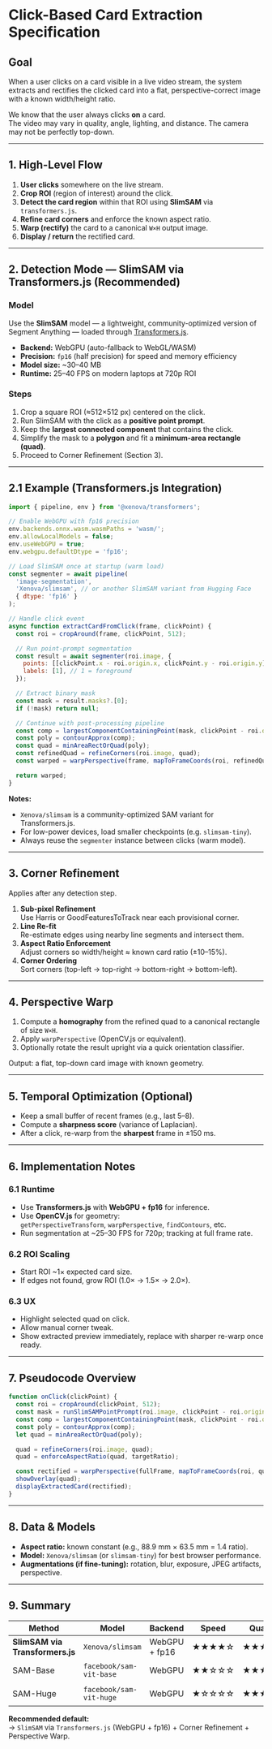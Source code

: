 # Click-Based Card Extraction Specification

## Goal
When a user clicks on a card visible in a live video stream, the system extracts and rectifies the clicked card into a flat, perspective-correct image with a known width/height ratio.

We know that the user always clicks **on** a card.  
The video may vary in quality, angle, lighting, and distance. The camera may not be perfectly top-down.

---

## 1. High-Level Flow
1. **User clicks** somewhere on the live stream.  
2. **Crop ROI** (region of interest) around the click.  
3. **Detect the card region** within that ROI using **SlimSAM** via `transformers.js`.  
4. **Refine card corners** and enforce the known aspect ratio.  
5. **Warp (rectify)** the card to a canonical `W×H` output image.  
6. **Display / return** the rectified card.

---

## 2. Detection Mode — SlimSAM via Transformers.js (Recommended)

### Model
Use the **SlimSAM** model — a lightweight, community-optimized version of Segment Anything — loaded through [Transformers.js](https://github.com/xenova/transformers.js).

- **Backend:** WebGPU (auto-fallback to WebGL/WASM)
- **Precision:** `fp16` (half precision) for speed and memory efficiency
- **Model size:** ~30–40 MB
- **Runtime:** 25–40 FPS on modern laptops at 720p ROI

### Steps
1. Crop a square ROI (≈512×512 px) centered on the click.
2. Run SlimSAM with the click as a **positive point prompt**.
3. Keep the **largest connected component** that contains the click.
4. Simplify the mask to a **polygon** and fit a **minimum-area rectangle (quad)**.
5. Proceed to Corner Refinement (Section 3).

---

## 2.1 Example (Transformers.js Integration)

```javascript
import { pipeline, env } from '@xenova/transformers';

// Enable WebGPU with fp16 precision
env.backends.onnx.wasm.wasmPaths = 'wasm/';
env.allowLocalModels = false;
env.useWebGPU = true;
env.webgpu.defaultDtype = 'fp16';

// Load SlimSAM once at startup (warm load)
const segmenter = await pipeline(
  'image-segmentation',
  'Xenova/slimsam', // or another SlimSAM variant from Hugging Face
  { dtype: 'fp16' }
);

// Handle click event
async function extractCardFromClick(frame, clickPoint) {
  const roi = cropAround(frame, clickPoint, 512);

  // Run point-prompt segmentation
  const result = await segmenter(roi.image, {
    points: [[clickPoint.x - roi.origin.x, clickPoint.y - roi.origin.y]],
    labels: [1], // 1 = foreground
  });

  // Extract binary mask
  const mask = result.masks?.[0];
  if (!mask) return null;

  // Continue with post-processing pipeline
  const comp = largestComponentContainingPoint(mask, clickPoint - roi.origin);
  const poly = contourApprox(comp);
  const quad = minAreaRectOrQuad(poly);
  const refinedQuad = refineCorners(roi.image, quad);
  const warped = warpPerspective(frame, mapToFrameCoords(roi, refinedQuad), W, H);

  return warped;
}
```

**Notes:**
- `Xenova/slimsam` is a community-optimized SAM variant for Transformers.js.
- For low-power devices, load smaller checkpoints (e.g. `slimsam-tiny`).
- Always reuse the `segmenter` instance between clicks (warm model).

---

## 3. Corner Refinement
Applies after any detection step.

1. **Sub-pixel Refinement**  
   Use Harris or GoodFeaturesToTrack near each provisional corner.
2. **Line Re-fit**  
   Re-estimate edges using nearby line segments and intersect them.
3. **Aspect Ratio Enforcement**  
   Adjust corners so width/height ≈ known card ratio (±10–15%).
4. **Corner Ordering**  
   Sort corners (top-left → top-right → bottom-right → bottom-left).

---

## 4. Perspective Warp
1. Compute a **homography** from the refined quad to a canonical rectangle of size `W×H`.
2. Apply `warpPerspective` (OpenCV.js or equivalent).
3. Optionally rotate the result upright via a quick orientation classifier.

Output: a flat, top-down card image with known geometry.

---

## 5. Temporal Optimization (Optional)
- Keep a small buffer of recent frames (e.g., last 5–8).
- Compute a **sharpness score** (variance of Laplacian).
- After a click, re-warp from the **sharpest** frame in ±150 ms.

---

## 6. Implementation Notes

### 6.1 Runtime
- Use **Transformers.js** with **WebGPU + fp16** for inference.
- Use **OpenCV.js** for geometry:  
  `getPerspectiveTransform`, `warpPerspective`, `findContours`, etc.
- Run segmentation at ~25–30 FPS for 720p; tracking at full frame rate.

### 6.2 ROI Scaling
- Start ROI ~1× expected card size.  
- If edges not found, grow ROI (1.0× → 1.5× → 2.0×).

### 6.3 UX
- Highlight selected quad on click.
- Allow manual corner tweak.
- Show extracted preview immediately, replace with sharper re-warp once ready.

---

## 7. Pseudocode Overview

```javascript
function onClick(clickPoint) {
  const roi = cropAround(clickPoint, 512);
  const mask = runSlimSAMPointPrompt(roi.image, clickPoint - roi.origin);
  const comp = largestComponentContainingPoint(mask, clickPoint - roi.origin);
  const poly = contourApprox(comp);
  let quad = minAreaRectOrQuad(poly);

  quad = refineCorners(roi.image, quad);
  quad = enforceAspectRatio(quad, targetRatio);

  const rectified = warpPerspective(fullFrame, mapToFrameCoords(roi, quad), W, H);
  showOverlay(quad);
  displayExtractedCard(rectified);
}
```

---

## 8. Data & Models
- **Aspect ratio:** known constant (e.g., 88.9 mm × 63.5 mm = 1.4 ratio).  
- **Model:** `Xenova/slimsam` (or `slimsam-tiny`) for best browser performance.  
- **Augmentations (if fine-tuning):** rotation, blur, exposure, JPEG artifacts, perspective.

---

## 9. Summary
| Method | Model | Backend | Speed | Quality | Notes |
|--------|--------|----------|--------|----------|-------|
| **SlimSAM via Transformers.js** | `Xenova/slimsam` | WebGPU + fp16 | ★★★★☆ | ★★★★☆ | Best web trade-off |
| SAM-Base | `facebook/sam-vit-base` | WebGPU | ★★☆☆☆ | ★★★★★ | Heavy but precise |
| SAM-Huge | `facebook/sam-vit-huge` | WebGPU | ★☆☆☆☆ | ★★★★★ | Impractical for web |

**Recommended default:**  
→ `SlimSAM` via `Transformers.js` (WebGPU + fp16) + Corner Refinement + Perspective Warp.
